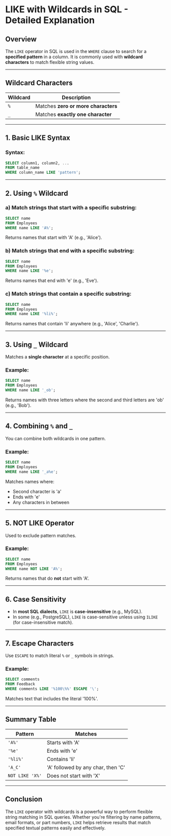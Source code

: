 # LIKE with Wildcards in SQL - Detailed Explanation

## Overview

The `LIKE` operator in SQL is used in the `WHERE` clause to search for a **specified pattern** in a column. It is commonly used with **wildcard characters** to match flexible string values.

---

## Wildcard Characters

| Wildcard | Description                         |
| -------- | ----------------------------------- |
| `%`      | Matches **zero or more characters** |
| `_`      | Matches **exactly one character**   |

---

## 1. Basic LIKE Syntax

### Syntax:

```sql
SELECT column1, column2, ...
FROM table_name
WHERE column_name LIKE 'pattern';
```

---

## 2. Using `%` Wildcard

### a) Match strings that start with a specific substring:

```sql
SELECT name
FROM Employees
WHERE name LIKE 'A%';
```

Returns names that start with 'A' (e.g., 'Alice').

### b) Match strings that end with a specific substring:

```sql
SELECT name
FROM Employees
WHERE name LIKE '%e';
```

Returns names that end with 'e' (e.g., 'Eve').

### c) Match strings that contain a specific substring:

```sql
SELECT name
FROM Employees
WHERE name LIKE '%li%';
```

Returns names that contain 'li' anywhere (e.g., 'Alice', 'Charlie').

---

## 3. Using `_` Wildcard

Matches a **single character** at a specific position.

### Example:

```sql
SELECT name
FROM Employees
WHERE name LIKE '_ob';
```

Returns names with three letters where the second and third letters are 'ob' (e.g., 'Bob').

---

## 4. Combining `%` and `_`

You can combine both wildcards in one pattern.

### Example:

```sql
SELECT name
FROM Employees
WHERE name LIKE '_a%e';
```

Matches names where:

* Second character is 'a'
* Ends with 'e'
* Any characters in between

---

## 5. NOT LIKE Operator

Used to exclude pattern matches.

### Example:

```sql
SELECT name
FROM Employees
WHERE name NOT LIKE 'A%';
```

Returns names that do **not** start with 'A'.

---

## 6. Case Sensitivity

* In **most SQL dialects**, `LIKE` is **case-insensitive** (e.g., MySQL).
* In some (e.g., PostgreSQL), `LIKE` is case-sensitive unless using `ILIKE` (for case-insensitive match).

---

## 7. Escape Characters

Use `ESCAPE` to match literal `%` or `_` symbols in strings.

### Example:

```sql
SELECT comments
FROM Feedback
WHERE comments LIKE '%100\%%' ESCAPE '\';
```

Matches text that includes the literal '100%'.

---

## Summary Table

| Pattern         | Matches                            |
| --------------- | ---------------------------------- |
| `'A%'`          | Starts with 'A'                    |
| `'%e'`          | Ends with 'e'                      |
| `'%li%'`        | Contains 'li'                      |
| `'A_C'`         | 'A' followed by any char, then 'C' |
| `NOT LIKE 'X%'` | Does not start with 'X'            |

---

## Conclusion

The `LIKE` operator with wildcards is a powerful way to perform flexible string matching in SQL queries. Whether you're filtering by name patterns, email formats, or part numbers, `LIKE` helps retrieve results that match specified textual patterns easily and effectively.
